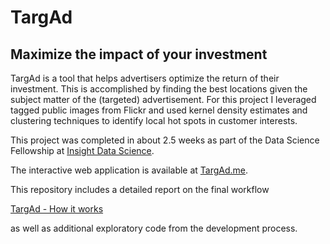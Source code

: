 # TargAd
## Maximize the impact of your investment

TargAd is a tool that helps advertisers optimize the return of their investment. This is accomplished by finding the best locations given the subject matter of the (targeted) advertisement. For this project I leveraged tagged public images from Flickr and used kernel density estimates and clustering techniques to identify local hot spots in customer interests.

This project was completed in about 2.5 weeks as part of the Data Science Fellowship at 
[Insight Data Science](http://insightdatascience.com).

The interactive web application is available at [TargAd.me](http://targad.me).

This repository includes a detailed report on the final workflow

[TargAd - How it works](https://github.com/cleipski/TargAd/blob/master/TargAd_how_it_works.ipynb)

as well as additional exploratory code from the development process.

